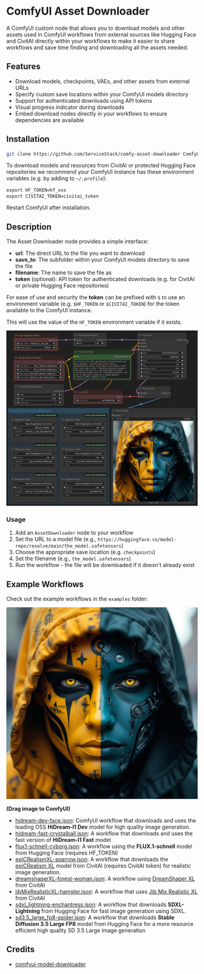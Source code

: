 # ComfyUI Asset Downloader

A ComfyUI custom node that allows you to download models and other assets used in ComfyUI workflows from external sources like Hugging Face and CivitAI directly within your workflows to make it easier to share workflows and save time finding and downloading all the assets needed.

## Features

- Download models, checkpoints, VAEs, and other assets from external URLs
- Specify custom save locations within your ComfyUI models directory
- Support for authenticated downloads using API tokens
- Visual progress indicator during downloads
- Embed download nodes directly in your workflows to ensure dependencies are available

## Installation

```bash
git clone https://github.com/ServiceStack/comfy-asset-downloader ComfyUI/custom_nodes/comfy-asset-downloader
```

To download models and resources from CivitAI or protected Hugging Face repositories we recommend your ComfyUI
instance has these environment variables (e.g. by adding to `~/.profile`):

```
export HF_TOKEN=hf_xxx
export CIVITAI_TOKEN=civitai_token
```

Restart ComfyUI after installation.

## Description

The Asset Downloader node provides a simple interface:

- **url**: The direct URL to the file you want to download
- **save_to**: The subfolder within your ComfyUI models directory to save the file
- **filename**: The name to save the file as
- **token** (optional): API token for authenticated downloads (e.g. for CivitAI or private Hugging Face repositories)

For ease of use and security the **token** can be prefixed with `$` to use an environment variable (e.g. `$HF_TOKEN` or `$CIVITAI_TOKEN`) for the token available to the ComfyUI instance.

This will use the value of the `HF_TOKEN` environment variable if it exists.

[![](/examples/workflow.webp)](./examples/hidream-dev-face.png)

### Usage

1. Add an `AssetDownloader` node to your workflow
2. Set the URL to a model file (e.g., `https://huggingface.co/model-repo/resolve/main/the_model.safetensors`)
3. Choose the appropriate save location (e.g. `checkpoints`)
4. Set the filename (e.g., `the_model.safetensors`)
5. Run the workflow - the file will be downloaded if it doesn't already exist

## Example Workflows

Check out the example workflows in the `examples` folder:

![](./examples/hidream-dev-face.png)

__(Drag image to ComfyUI)__

- [hidream-dev-face.json](./examples/hidream-dev-face.json): ComfyUI workflow that downloads and uses the leading OSS **HiDream-I1 Dev** model for high quality image generation.
- [hidream-fast-crystalball.json](./examples/hidream-fast-crystalball.json): A workflow that downloads and uses the fast version of **HiDream-I1 Fast** model
- [flux1-schnell-cyborg.json](./examples/flux1-schnell-cyborg.json): A workflow using the **FLUX.1-schnell** model from Hugging Face (requires HF_TOKEN)
- [epiCRealismXL-sparrow.json](./examples/epiCRealismXL-sparrow.json): A workflow that downloads the [epiCRealism XL](https://civitai.com/models/277058?modelVersionId=1522905) model from CivitAI (requires CivitAI token) for realistic image generation.
- [dreamshaperXL-forest-woman.json](./examples/dreamshaperXL-forest-woman.json): A workflow using [DreamShaper XL](https://civitai.com/models/112902/dreamshaper-xl) from CivitAI
- [jibMixRealisticXL-hamster.json](jibMixRealisticXL-hamster.json): A workflow that uses [Jib Mix Realistic XL](https://civitai.com/models/194768/jib-mix-realistic-xl) from CivitAI
- [sdxl_lightning-enchantress.json](./examples/sdxl_lightning-enchantress.json): A workflow that downloads **SDXL-Lightning** from Hugging Face for fast image generation using SDXL.
- [sd3.5_large_fp8-spider.json](./examples/sd3.5_large_fp8-spider.json): A workflow that downloads **Stable Diffusion 3.5 Large FP8** model from Hugging Face for a more resource efficient high quality SD 3.5 Large image generation

## Credits

 - [comfyui-model-downloader](https://github.com/ciri/comfyui-model-downloader)